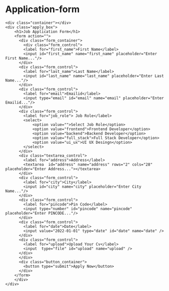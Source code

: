 # Application-form
<!DOCTYPE html>
<html lang="en">
<head>
    <meta charset="UTF-8">
    <meta name="viewport" content="width=device-width, initial-scale=1.0">
    <title>Job application Form</title>
    <link rel="stylesheet" href="style.css">
</head>
<body>
    
    <div class="container"></div>
    <div class="apply_box">
        <h1>Job Application Form</h1>
        <form action="">
          <div class="form_container">
            <div class="form_control">
            <label for="first_name">First Name</label>
            <input id="first_name" name="first_name" placeholder="Enter First Name..."/>
          </div>
          <div class="form_control">
            <label for="last_name">Last Name</label>
            <input id="last_name" name="last_name" placeholder="Enter Last Name..."/>
          </div>
          <div class="form_control">
            <label for="email">Emailid</label>
            <input type="email" id="email" name="email" placeholder="Enter Emailid..."/>
          </div>
          <div class="form_control">
            <label for="job_role"> Job Role</label>
            <select>
                <option value="">Select Job Role</option>
                <option value="frontend">Frontend Developer</option>
                <option value="backend">Backend Developer</option>
                <option value="full_stack">Full Stack Developer</option>
                <option value="ui_ux">UI UX Desingn</option>
            </select>
          </div>
          <div class="textarea_control">
            <label for="address">Address</label>
            <textarea  id="address" name="address" rows="2" cols="28" placeholder="Enter Address..."></textarea>
          </div>
          <div class="form_control">
            <label for="city">City</label>
            <input id="city" name="city" placeholder="Enter City Name..."/>
          </div>
          <div class="form_control">
            <label for="pincode">Pin Code</label>
            <input type="number" id="pincode" name="pincode" placeholder="Enter PINCODE..."/>
          </div>
          <div class="form_control">
            <label for="date">Date</label>
            <input value="2022-01-01" type="date" id="date" name="date" />
          </div>
          <div class="form_control">
            <label for="upload">Upload Your Cv</label>
            <input  type="file" id="upload" name="upload" />
          </div>
          </div>
          <div class="button_container">
            <button type="submit">Apply Now</button>
          </div>
        </form>
        </div>
    </div>
</body>
</html>
